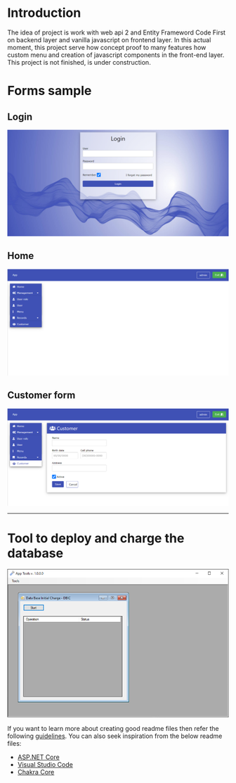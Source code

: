# Introduction 
The idea of project is work with web api 2 and Entity Frameword Code First on backend layer and vanilla javascript on frontend layer.
In this actual moment, this project serve how concept proof to many features how custom menu and creation of javascript components in the front-end layer.
This project is not finished, is under construction.

# Forms sample

## Login

![Login](/Docs/Images/Login.png)

## Home

![Home](/Docs/Images/Home.png)

## Customer form

![Customer](/Docs/Images/Customer.png)

---

# Tool to deploy and charge the database

![DBIC](/Docs/Images/AppTools-DBIC.png)

If you want to learn more about creating good readme files then refer the following [guidelines](https://docs.microsoft.com/en-us/azure/devops/repos/git/create-a-readme?view=azure-devops). You can also seek inspiration from the below readme files:
- [ASP.NET Core](https://github.com/aspnet/Home)
- [Visual Studio Code](https://github.com/Microsoft/vscode)
- [Chakra Core](https://github.com/Microsoft/ChakraCore)
